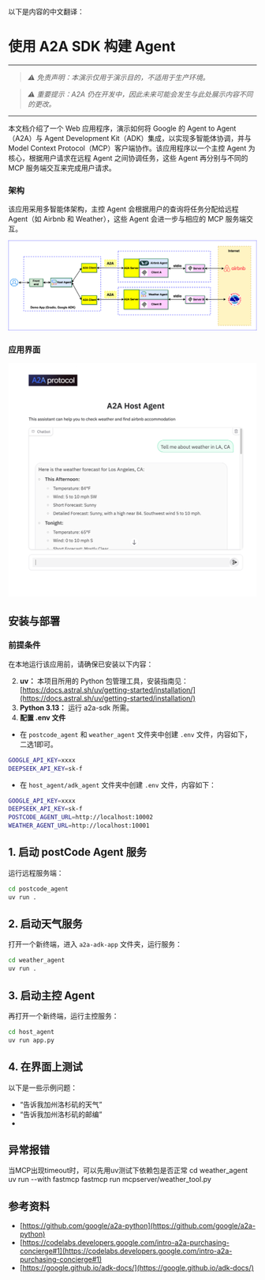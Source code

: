 以下是内容的中文翻译：

# 使用 A2A SDK 构建 Agent

---

> *⚠️ 免责声明：本演示仅用于演示目的，不适用于生产环境。*

> *⚠️ 重要提示：A2A 仍在开发中，因此未来可能会发生与此处展示内容不同的更改。*

---

本文档介绍了一个 Web 应用程序，演示如何将 Google 的 Agent to Agent（A2A）与 Agent Development Kit（ADK）集成，以实现多智能体协调，并与 Model Context Protocol（MCP）客户端协作。该应用程序以一个主控 Agent 为核心，根据用户请求在远程 Agent 之间协调任务，这些 Agent 再分别与不同的 MCP 服务端交互来完成用户请求。

### 架构

该应用采用多智能体架构，主控 Agent 会根据用户的查询将任务分配给远程 Agent（如 Airbnb 和 Weather），这些 Agent 会进一步与相应的 MCP 服务端交互。

![architecture](assets/A2A_multi_agent.png)

### 应用界面

![screenshot](assets/screenshot.png)

## 安装与部署

### 前提条件

在本地运行该应用前，请确保已安装以下内容：

2. **uv：** 本项目所用的 Python 包管理工具，安装指南见：[https://docs.astral.sh/uv/getting-started/installation/](https://docs.astral.sh/uv/getting-started/installation/)
3. **Python 3.13：** 运行 a2a-sdk 所需。
4. **配置 .env 文件**

* 在 `postcode_agent` 和 `weather_agent` 文件夹中创建 `.env` 文件，内容如下，二选1即可。

```bash
GOOGLE_API_KEY=xxxx
DEEPSEEK_API_KEY=sk-f
```

* 在 `host_agent/adk_agent` 文件夹中创建 `.env` 文件，内容如下：

```bash
GOOGLE_API_KEY=xxxx
DEEPSEEK_API_KEY=sk-f
POSTCODE_AGENT_URL=http://localhost:10002
WEATHER_AGENT_URL=http://localhost:10001
```

## 1. 启动 postCode Agent 服务

运行远程服务端：

```bash
cd postcode_agent
uv run .
```

## 2. 启动天气服务

打开一个新终端，进入 `a2a-adk-app` 文件夹，运行服务：

```bash
cd weather_agent
uv run .
```

## 3. 启动主控 Agent

再打开一个新终端，运行主控服务：

```bash
cd host_agent
uv run app.py
```

## 4. 在界面上测试

以下是一些示例问题：

* “告诉我加州洛杉矶的天气”
* “告诉我加州洛杉矶的邮编”
* 

## 异常报错
当MCP出现timeout时，可以先用uv测试下依赖包是否正常
cd weather_agent
uv run --with fastmcp fastmcp  run  mcpserver/weather_tool.py


## 参考资料

* [https://github.com/google/a2a-python](https://github.com/google/a2a-python)
* [https://codelabs.developers.google.com/intro-a2a-purchasing-concierge#1](https://codelabs.developers.google.com/intro-a2a-purchasing-concierge#1)
* [https://google.github.io/adk-docs/](https://google.github.io/adk-docs/)
